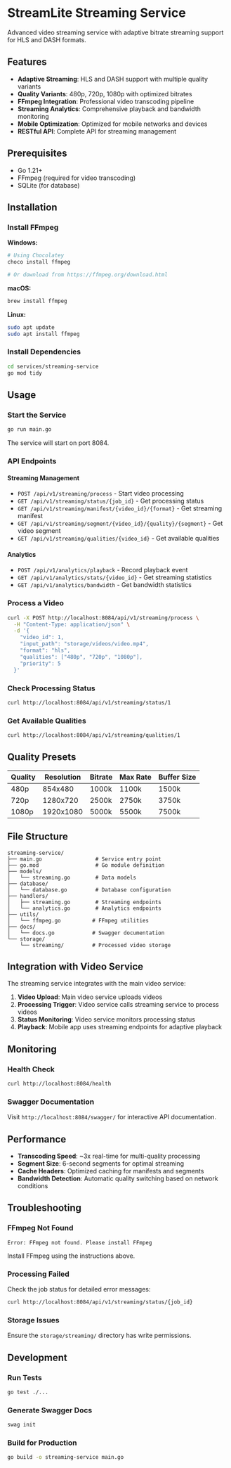 # StreamLite Streaming Service

Advanced video streaming service with adaptive bitrate streaming support for HLS and DASH formats.

## Features

- **Adaptive Streaming**: HLS and DASH support with multiple quality variants
- **Quality Variants**: 480p, 720p, 1080p with optimized bitrates
- **FFmpeg Integration**: Professional video transcoding pipeline
- **Streaming Analytics**: Comprehensive playback and bandwidth monitoring
- **Mobile Optimization**: Optimized for mobile networks and devices
- **RESTful API**: Complete API for streaming management

## Prerequisites

- Go 1.21+
- FFmpeg (required for video transcoding)
- SQLite (for database)

## Installation

### Install FFmpeg

**Windows:**
```bash
# Using Chocolatey
choco install ffmpeg

# Or download from https://ffmpeg.org/download.html
```

**macOS:**
```bash
brew install ffmpeg
```

**Linux:**
```bash
sudo apt update
sudo apt install ffmpeg
```

### Install Dependencies

```bash
cd services/streaming-service
go mod tidy
```

## Usage

### Start the Service

```bash
go run main.go
```

The service will start on port 8084.

### API Endpoints

#### Streaming Management
- `POST /api/v1/streaming/process` - Start video processing
- `GET /api/v1/streaming/status/{job_id}` - Get processing status
- `GET /api/v1/streaming/manifest/{video_id}/{format}` - Get streaming manifest
- `GET /api/v1/streaming/segment/{video_id}/{quality}/{segment}` - Get video segment
- `GET /api/v1/streaming/qualities/{video_id}` - Get available qualities

#### Analytics
- `POST /api/v1/analytics/playback` - Record playback event
- `GET /api/v1/analytics/stats/{video_id}` - Get streaming statistics
- `GET /api/v1/analytics/bandwidth` - Get bandwidth statistics

### Process a Video

```bash
curl -X POST http://localhost:8084/api/v1/streaming/process \
  -H "Content-Type: application/json" \
  -d '{
    "video_id": 1,
    "input_path": "storage/videos/video.mp4",
    "format": "hls",
    "qualities": ["480p", "720p", "1080p"],
    "priority": 5
  }'
```

### Check Processing Status

```bash
curl http://localhost:8084/api/v1/streaming/status/1
```

### Get Available Qualities

```bash
curl http://localhost:8084/api/v1/streaming/qualities/1
```

## Quality Presets

| Quality | Resolution | Bitrate | Max Rate | Buffer Size |
|---------|------------|---------|----------|-------------|
| 480p    | 854x480    | 1000k   | 1100k    | 1500k       |
| 720p    | 1280x720   | 2500k   | 2750k    | 3750k       |
| 1080p   | 1920x1080  | 5000k   | 5500k    | 7500k       |

## File Structure

```
streaming-service/
├── main.go                 # Service entry point
├── go.mod                  # Go module definition
├── models/
│   └── streaming.go        # Data models
├── database/
│   └── database.go         # Database configuration
├── handlers/
│   ├── streaming.go        # Streaming endpoints
│   └── analytics.go        # Analytics endpoints
├── utils/
│   └── ffmpeg.go          # FFmpeg utilities
├── docs/
│   └── docs.go            # Swagger documentation
└── storage/
    └── streaming/         # Processed video storage
```

## Integration with Video Service

The streaming service integrates with the main video service:

1. **Video Upload**: Main video service uploads videos
2. **Processing Trigger**: Video service calls streaming service to process videos
3. **Status Monitoring**: Video service monitors processing status
4. **Playback**: Mobile app uses streaming endpoints for adaptive playback

## Monitoring

### Health Check

```bash
curl http://localhost:8084/health
```

### Swagger Documentation

Visit `http://localhost:8084/swagger/` for interactive API documentation.

## Performance

- **Transcoding Speed**: ~3x real-time for multi-quality processing
- **Segment Size**: 6-second segments for optimal streaming
- **Cache Headers**: Optimized caching for manifests and segments
- **Bandwidth Detection**: Automatic quality switching based on network conditions

## Troubleshooting

### FFmpeg Not Found
```
Error: FFmpeg not found. Please install FFmpeg
```
Install FFmpeg using the instructions above.

### Processing Failed
Check the job status for detailed error messages:
```bash
curl http://localhost:8084/api/v1/streaming/status/{job_id}
```

### Storage Issues
Ensure the `storage/streaming/` directory has write permissions.

## Development

### Run Tests
```bash
go test ./...
```

### Generate Swagger Docs
```bash
swag init
```

### Build for Production
```bash
go build -o streaming-service main.go
